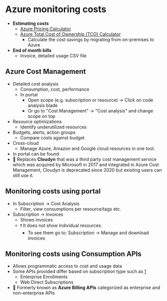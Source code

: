 # Azure monitoring costs

- **Estimating costs**
  - [Azure Pricing Calculator](https://azure.microsoft.com/en-us/pricing/calculator/)
  - [Azure Total Cost of Ownership (TCO) Calculator](https://azure.microsoft.com/en-us/pricing/tco/calculator/)
    - Calculate the cost savings by migrating from on-premises to Azure
- **End of month bills**
  - Invoice, detailed usage CSV file

## Azure Cost Management

- Detailed cost analysis
  - Consumption, cost, performance
  - In portal
    - Open scope (e.g. subscription or resource) → Click on code analysis blade
    - Or go to "Cost Management" → "Cost analysis" and change scope on top
- Resource optimizations
  - Identify underutilized resources
- Budgets, alerts, action groups
  - Compare costs against budget
- Cross-cloud
  - Manage Azure, Amazon and Google cloud resources in one tool.
- In portal can be found
- 🤗 Replaces **Cloudyn** that was a third party cost management service which was acquired by Microsoft in 2017 and integrated in Azure Cost Management, Cloudyn is deprecated since 2020 but existing users can still use it.

## Monitoring costs using portal

- In Subscription → Cost Analysis
  - Filter, view consumptions per resource/tags etc.
- Subscription → Invoices
  - Shows invoices
  - ❗ It does not show individual resources.
    - To see them go to: Subscription → Manage and download invoices

## Monitoring costs using Consumption APIs

- Allows programmatic access to cost and usage data
- Some APIs provided differ based on subscription type such as [1]
  - Enterprise Enrollments
  - Web Direct Subscriptions
- 🤗 Formerly known as **Azure Billing APIs** categorized as enterprise and non-enterprise APIs

[1]: https://docs.microsoft.com/en-us/rest/api/consumption/ "Consumption APIs"
